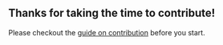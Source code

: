 ## Thanks for taking the time to contribute!

Please checkout the [guide on contribution](docs_website/docs/developer_guide/contributing.md) before you start.

